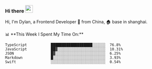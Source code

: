 ### Hi there <img src="https://media.giphy.com/media/hvRJCLFzcasrR4ia7z/giphy.gif" width="25px">

<!-- ![visitors](https://visitor-badge.glitch.me/badge?page_id=dislfyer.dislfyer) --!>

Hi, I'm Dylan, a Frontend Developer 🚀 from China, 🏠 base in shanghai.
<br/>
<br/>

📊 **This Week I Spent My Time On:**


<!--START_SECTION:waka-->

```text
TypeScript           ███████████████████░░░░░░  76.8%
JavaScript           ██▓░░░░░░░░░░░░░░░░░░░░░░  10.31%
JSON                 █▓░░░░░░░░░░░░░░░░░░░░░░░  6.25%
Markdown             █░░░░░░░░░░░░░░░░░░░░░░░░  3.93%
Swift                ░░░░░░░░░░░░░░░░░░░░░░░░░  0.54%
```

<!--END_SECTION:waka-->

<!--
**About Me:**
 -->
